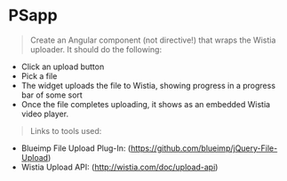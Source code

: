 # PSapp


> Create an Angular component (not directive!) that wraps the Wistia uploader. It should do the following:
 * Click an upload button
 * Pick a file
 * The widget uploads the file to Wistia, showing progress in a progress bar of some sort
 * Once the file completes uploading, it shows as an embedded Wistia video player.


> Links to tools used:
 * Blueimp File Upload Plug-In: (https://github.com/blueimp/jQuery-File-Upload)
 * Wistia Upload API: (http://wistia.com/doc/upload-api)